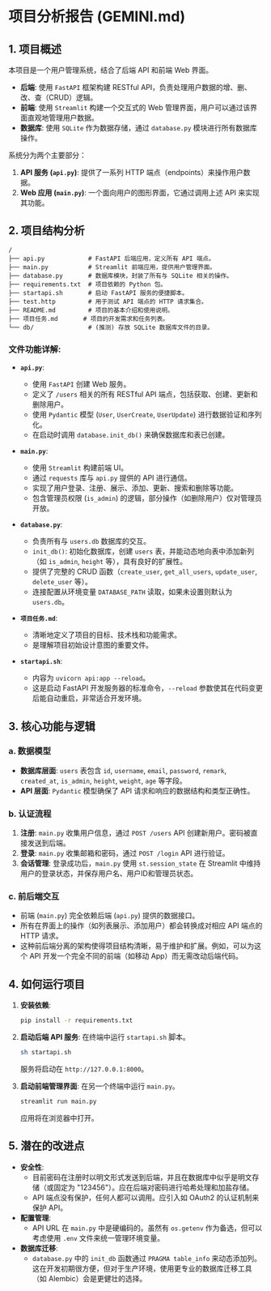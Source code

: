 # 项目分析报告 (GEMINI.md)

## 1. 项目概述

本项目是一个用户管理系统，结合了后端 API 和前端 Web 界面。

- **后端**: 使用 `FastAPI` 框架构建 RESTful API，负责处理用户数据的增、删、改、查（CRUD）逻辑。
- **前端**: 使用 `Streamlit` 构建一个交互式的 Web 管理界面，用户可以通过该界面直观地管理用户数据。
- **数据库**: 使用 `SQLite` 作为数据存储，通过 `database.py` 模块进行所有数据库操作。

系统分为两个主要部分：
1.  **API 服务 (`api.py`)**: 提供了一系列 HTTP 端点（endpoints）来操作用户数据。
2.  **Web 应用 (`main.py`)**: 一个面向用户的图形界面，它通过调用上述 API 来实现其功能。

## 2. 项目结构分析

```
/
├── api.py            # FastAPI 后端应用，定义所有 API 端点。
├── main.py           # Streamlit 前端应用，提供用户管理界面。
├── database.py       # 数据库模块，封装了所有与 SQLite 相关的操作。
├── requirements.txt  # 项目依赖的 Python 包。
├── startapi.sh       # 启动 FastAPI 服务的便捷脚本。
├── test.http         # 用于测试 API 端点的 HTTP 请求集合。
├── README.md         # 项目的基本介绍和使用说明。
├── 项目任务.md       # 项目的开发需求和任务列表。
└── db/               # (推测) 存放 SQLite 数据库文件的目录。
```

### 文件功能详解:

- **`api.py`**:
    - 使用 `FastAPI` 创建 Web 服务。
    - 定义了 `/users` 相关的所有 RESTful API 端点，包括获取、创建、更新和删除用户。
    - 使用 `Pydantic` 模型 (`User`, `UserCreate`, `UserUpdate`) 进行数据验证和序列化。
    - 在启动时调用 `database.init_db()` 来确保数据库和表已创建。

- **`main.py`**:
    - 使用 `Streamlit` 构建前端 UI。
    - 通过 `requests` 库与 `api.py` 提供的 API 进行通信。
    - 实现了用户登录、注册、展示、添加、更新、搜索和删除等功能。
    - 包含管理员权限 (`is_admin`) 的逻辑，部分操作（如删除用户）仅对管理员开放。

- **`database.py`**:
    - 负责所有与 `users.db` 数据库的交互。
    - `init_db()`: 初始化数据库，创建 `users` 表，并能动态地向表中添加新列（如 `is_admin`, `height` 等），具有良好的扩展性。
    - 提供了完整的 CRUD 函数（`create_user`, `get_all_users`, `update_user`, `delete_user` 等）。
    - 连接配置从环境变量 `DATABASE_PATH` 读取，如果未设置则默认为 `users.db`。

- **`项目任务.md`**:
    - 清晰地定义了项目的目标、技术栈和功能需求。
    - 是理解项目初始设计意图的重要文件。

- **`startapi.sh`**:
    - 内容为 `uvicorn api:app --reload`。
    - 这是启动 FastAPI 开发服务器的标准命令，`--reload` 参数使其在代码变更后能自动重启，非常适合开发环境。

## 3. 核心功能与逻辑

### a. 数据模型

- **数据库层面**: `users` 表包含 `id`, `username`, `email`, `password`, `remark`, `created_at`, `is_admin`, `height`, `weight`, `age` 等字段。
- **API 层面**: `Pydantic` 模型确保了 API 请求和响应的数据结构和类型正确性。

### b. 认证流程

1.  **注册**: `main.py` 收集用户信息，通过 `POST /users` API 创建新用户。密码被直接发送到后端。
2.  **登录**: `main.py` 收集邮箱和密码，通过 `POST /login` API 进行验证。
3.  **会话管理**: 登录成功后，`main.py` 使用 `st.session_state` 在 Streamlit 中维持用户的登录状态，并保存用户名、用户ID和管理员状态。

### c. 前后端交互

- 前端 (`main.py`) 完全依赖后端 (`api.py`) 提供的数据接口。
- 所有在界面上的操作（如列表展示、添加用户）都会转换成对相应 API 端点的 HTTP 请求。
- 这种前后端分离的架构使得项目结构清晰，易于维护和扩展。例如，可以为这个 API 开发一个完全不同的前端（如移动 App）而无需改动后端代码。

## 4. 如何运行项目

1.  **安装依赖**:
    ```bash
    pip install -r requirements.txt
    ```

2.  **启动后端 API 服务**:
    在终端中运行 `startapi.sh` 脚本。
    ```bash
    sh startapi.sh
    ```
    服务将启动在 `http://127.0.0.1:8000`。

3.  **启动前端管理界面**:
    在另一个终端中运行 `main.py`。
    ```bash
    streamlit run main.py
    ```
    应用将在浏览器中打开。

## 5. 潜在的改进点

- **安全性**:
    - 目前密码在注册时以明文形式发送到后端，并且在数据库中似乎是明文存储（或固定为 "123456"）。应在后端对密码进行哈希处理和加盐存储。
    - API 端点没有保护，任何人都可以调用。应引入如 OAuth2 的认证机制来保护 API。
- **配置管理**:
    - API URL 在 `main.py` 中是硬编码的。虽然有 `os.getenv` 作为备选，但可以考虑使用 `.env` 文件来统一管理环境变量。
- **数据库迁移**:
    - `database.py` 中的 `init_db` 函数通过 `PRAGMA table_info` 来动态添加列。这在开发初期很方便，但对于生产环境，使用更专业的数据库迁移工具（如 Alembic）会是更健壮的选择。
